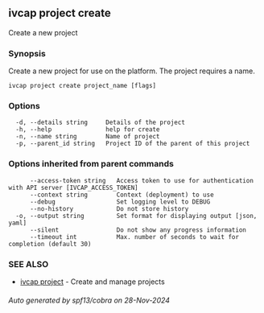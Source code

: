 ## ivcap project create

Create a new project

### Synopsis

Create a new project for use on the platform. The project requires a
		name.

```
ivcap project create project_name [flags]
```

### Options

```
  -d, --details string     Details of the project
  -h, --help               help for create
  -n, --name string        Name of project
  -p, --parent_id string   Project ID of the parent of this project
```

### Options inherited from parent commands

```
      --access-token string   Access token to use for authentication with API server [IVCAP_ACCESS_TOKEN]
      --context string        Context (deployment) to use
      --debug                 Set logging level to DEBUG
      --no-history            Do not store history
  -o, --output string         Set format for displaying output [json, yaml]
      --silent                Do not show any progress information
      --timeout int           Max. number of seconds to wait for completion (default 30)
```

### SEE ALSO

* [ivcap project](ivcap_project.md)	 - Create and manage projects 

###### Auto generated by spf13/cobra on 28-Nov-2024
